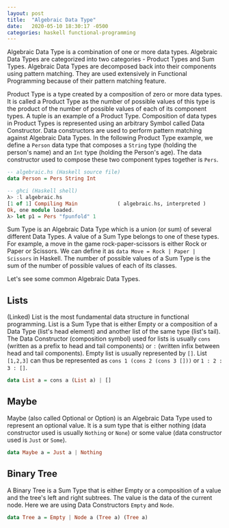```yaml
---
layout: post
title:  "Algebraic Data Type"
date:   2020-05-10 18:30:17 -0500
categories: haskell functional-programming
---
```

Algebraic Data Type is a combination of one or more data types. Algebraic Data Types are categorized into two categories - Product Types and Sum Types. Algebraic Data Types are decomposed back into their components using pattern matching. They are used extensively in Functional Programming because of their pattern matching feature.

Product Type is a type created by a composition of zero or more data types. It is called a Product Type as the number of possible values of this type is the product of the number of possible values of each of its component types. A tuple is an example of a Product Type. Composition of data types in Product Types is represented using an arbitrary Symbol called Data Constructor. Data constructors are used to perform pattern matching against Algebraic Data Types. In the following Product Type example, we define a `Person` data type that composes a `String` type (holding the person's name) and an `Int` type (holding the Person's age). The data constructor used to compose these two component types together is `Pers`.

```haskell
-- algebraic.hs (Haskell source file)
data Person = Pers String Int
```

```haskell
-- ghci (Haskell shell)
λ> :l algebraic.hs 
[1 of 1] Compiling Main             ( algebraic.hs, interpreted )
Ok, one module loaded.
λ> let p1 = Pers "fpunfold" 1
```

Sum Type is an Algebraic Data Type which is a union (or sum) of several different Data Types. A value of a Sum Type belongs to one of these types. For example, a move in the game rock-paper-scissors is either Rock or Paper or Scissors. We can define it as `data Move = Rock | Paper | Scissors` in Haskell. The number of possible values of a Sum Type is the sum of the number of possible values of each of its classes.

Let's see some common Algebraic Data Types.

## Lists
(Linked) List is the most fundamental data structure in functional programming. List is a Sum Type that is either Empty or a composition of a Data Type (list's head element) and another list of the same type (list's tail). The Data Constructor (composition symbol) used for lists is usually `cons` (written as a prefix to head and tail components) or `:` (written infix between head and tail components). Empty list is usually represented by `[]`. List `[1,2,3]` can thus be represented as `cons 1 (cons 2 (cons 3 []))` or `1 : 2 : 3 : []`.

```haskell
data List a = cons a (List a) | []
```

## Maybe
Maybe (also called Optional or Option) is an Algebraic Data Type used to represent an optional value. It is a sum type that is either nothing (data constructor used is usually `Nothing` or `None`) or some value (data constructor used is `Just` or `Some`).

```haskell
data Maybe a = Just a | Nothing
```

## Binary Tree
A Binary Tree is a Sum Type that is either Empty or a composition of a value and the tree's left and right subtrees. The value is the data of the current node. Here we are using Data Constructors `Empty` and `Node`.

```haskell
data Tree a = Empty | Node a (Tree a) (Tree a)
```
